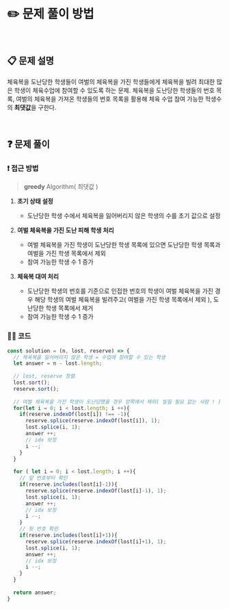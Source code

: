 # ✏️ 문제 풀이 방법
<br>

## 📋 문제 설명
체육복을 도난당한 학생들이 여벌의 체육복을 가진 학생들에게 체육복을 빌려 최대한 많은 학생이 체육수업에 참여할 수 있도록 하는 문제.
체육복을 도난당한 학생들의 번호 목록, 여벌의 체육복을 가져온 학생들의 번호 목록을 활용해 체육 수업 참여 가능한 학생수의 **최댓값**을 구한다.

<br />

## ❓ 문제 풀이

### ❗️ 접근 방법
> **greedy** Algorithm( 최댓값 )

1. **초기 상태 설정**
   - 도난당한 학생 수에서 체육복을 잃어버리지 않은 학생의 수를 초기 값으로 설정

2. **여벌 체육복을 가진 도난 피해 학생 처리**
   - 여벌 체육복을 가진 학생이 도난당한 학생 목록에 있으면 도난당한 학생 목록과 여벌을 가진 학생 목록에서 제외
   - 참여 가능한 학생 수 1 증가

3. **체육복 대여 처리**
   - 도난당한 학생의 번호를 기준으로 인접한 번호의 학생이 여벌 체육복을 가진 경우 해당 학생의 여벌 체육복을 빌려주고( 여벌을 가진 학생 목록에서 제외 ), 도난당한 학생 목록에서 제거
   - 참여 가능한 학생 수 1 증가

### 👩‍💻 코드

```javascript
const solution = (n, lost, reserve) => {
  // 체육복을 잃어버리지 않은 학생 = 수업에 참여할 수 있는 학생
  let answer = n - lost.length;
  
  // lost, reserve 정렬
  lost.sort();
  reserve.sort();
  
  // 여벌 체육복을 가진 학생이 도난당했을 경우 양쪽에서 제외( 빌릴 필요 없는 사람 ! )
  for(let i = 0; i < lost.length; i ++){
    if(reserve.indexOf(lost[i]) !== -1){
      reserve.splice(reserve.indexOf(lost[i]), 1);
      lost.splice(i, 1);
      answer ++;
      // idx 보정
      i --;
    }
  }
  
  for ( let i = 0; i < lost.length; i ++){
    // 앞 번호부터 확인
    if(reserve.includes(lost[i]-1)){
      reserve.splice(reserve.indexOf(lost[i]-1), 1);
      lost.splice(i, 1);
      answer ++;
      // idx 보정
      i --;
    }
    // 뒷 번호 확인
    if(reserve.includes(lost[i]+1)){
      reserve.splice(reserve.indexOf(lost[i]+1), 1);
      lost.splice(i, 1);
      answer ++;
      // idx 보정
      i --;
    }
  }
  
  return answer;
}
